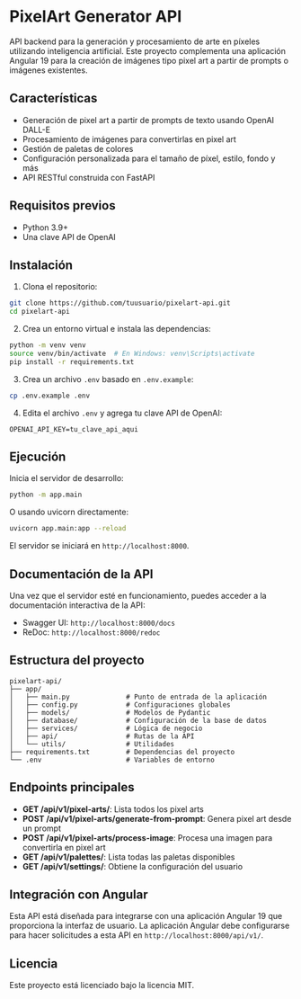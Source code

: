# PixelArt Generator API

API backend para la generación y procesamiento de arte en píxeles utilizando inteligencia artificial. Este proyecto complementa una aplicación Angular 19 para la creación de imágenes tipo pixel art a partir de prompts o imágenes existentes.

## Características

- Generación de pixel art a partir de prompts de texto usando OpenAI DALL-E
- Procesamiento de imágenes para convertirlas en pixel art
- Gestión de paletas de colores
- Configuración personalizada para el tamaño de píxel, estilo, fondo y más
- API RESTful construida con FastAPI

## Requisitos previos

- Python 3.9+
- Una clave API de OpenAI

## Instalación

1. Clona el repositorio:

```bash
git clone https://github.com/tuusuario/pixelart-api.git
cd pixelart-api
```

2. Crea un entorno virtual e instala las dependencias:

```bash
python -m venv venv
source venv/bin/activate  # En Windows: venv\Scripts\activate
pip install -r requirements.txt
```

3. Crea un archivo `.env` basado en `.env.example`:

```bash
cp .env.example .env
```

4. Edita el archivo `.env` y agrega tu clave API de OpenAI:

```
OPENAI_API_KEY=tu_clave_api_aqui
```

## Ejecución

Inicia el servidor de desarrollo:

```bash
python -m app.main
```

O usando uvicorn directamente:

```bash
uvicorn app.main:app --reload
```

El servidor se iniciará en `http://localhost:8000`.

## Documentación de la API

Una vez que el servidor esté en funcionamiento, puedes acceder a la documentación interactiva de la API:

- Swagger UI: `http://localhost:8000/docs`
- ReDoc: `http://localhost:8000/redoc`

## Estructura del proyecto

```
pixelart-api/
├── app/
│   ├── main.py              # Punto de entrada de la aplicación
│   ├── config.py            # Configuraciones globales
│   ├── models/              # Modelos de Pydantic
│   ├── database/            # Configuración de la base de datos
│   ├── services/            # Lógica de negocio
│   ├── api/                 # Rutas de la API
│   └── utils/               # Utilidades
├── requirements.txt         # Dependencias del proyecto
└── .env                     # Variables de entorno
```

## Endpoints principales

- **GET /api/v1/pixel-arts/**: Lista todos los pixel arts
- **POST /api/v1/pixel-arts/generate-from-prompt**: Genera pixel art desde un prompt
- **POST /api/v1/pixel-arts/process-image**: Procesa una imagen para convertirla en pixel art
- **GET /api/v1/palettes/**: Lista todas las paletas disponibles
- **GET /api/v1/settings/**: Obtiene la configuración del usuario

## Integración con Angular

Esta API está diseñada para integrarse con una aplicación Angular 19 que proporciona la interfaz de usuario. La aplicación Angular debe configurarse para hacer solicitudes a esta API en `http://localhost:8000/api/v1/`.

## Licencia

Este proyecto está licenciado bajo la licencia MIT.
